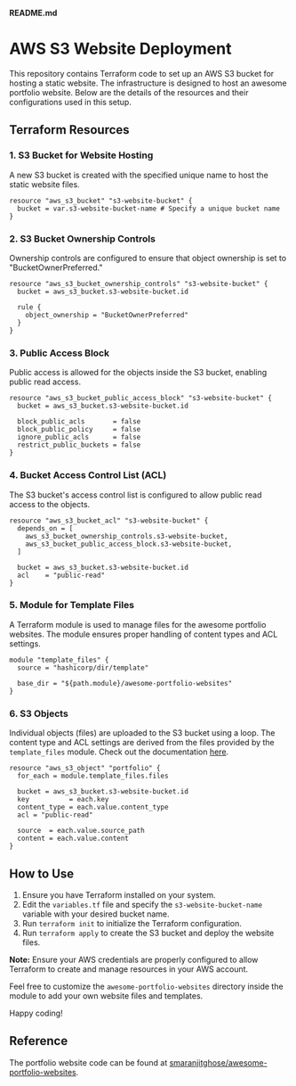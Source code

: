 **README.md**

# AWS S3 Website Deployment

This repository contains Terraform code to set up an AWS S3 bucket for hosting a static website. The infrastructure is designed to host an awesome portfolio website. Below are the details of the resources and their configurations used in this setup.

## Terraform Resources

### 1. **S3 Bucket for Website Hosting**

A new S3 bucket is created with the specified unique name to host the static website files.

```hcl
resource "aws_s3_bucket" "s3-website-bucket" {
  bucket = var.s3-website-bucket-name # Specify a unique bucket name
}
```

### 2. **S3 Bucket Ownership Controls**

Ownership controls are configured to ensure that object ownership is set to "BucketOwnerPreferred."

```hcl
resource "aws_s3_bucket_ownership_controls" "s3-website-bucket" {
  bucket = aws_s3_bucket.s3-website-bucket.id

  rule {
    object_ownership = "BucketOwnerPreferred"
  }
}
```

### 3. **Public Access Block**

Public access is allowed for the objects inside the S3 bucket, enabling public read access.

```hcl
resource "aws_s3_bucket_public_access_block" "s3-website-bucket" {
  bucket = aws_s3_bucket.s3-website-bucket.id

  block_public_acls       = false
  block_public_policy     = false
  ignore_public_acls      = false
  restrict_public_buckets = false
}
```

### 4. **Bucket Access Control List (ACL)**

The S3 bucket's access control list is configured to allow public read access to the objects.

```hcl
resource "aws_s3_bucket_acl" "s3-website-bucket" {
  depends_on = [
    aws_s3_bucket_ownership_controls.s3-website-bucket,
    aws_s3_bucket_public_access_block.s3-website-bucket,
  ]

  bucket = aws_s3_bucket.s3-website-bucket.id
  acl    = "public-read"
}
```

### 5. **Module for Template Files**

A Terraform module is used to manage files for the awesome portfolio websites. The module ensures proper handling of content types and ACL settings.

```hcl
module "template_files" {
  source = "hashicorp/dir/template"

  base_dir = "${path.module}/awesome-portfolio-websites"
}
```

### 6. **S3 Objects**

Individual objects (files) are uploaded to the S3 bucket using a loop. The content type and ACL settings are derived from the files provided by the `template_files` module. Check out the documentation [here](https://registry.terraform.io/modules/hashicorp/dir/template/latest). 

```hcl
resource "aws_s3_object" "portfolio" {
  for_each = module.template_files.files

  bucket = aws_s3_bucket.s3-website-bucket.id
  key          = each.key
  content_type = each.value.content_type
  acl = "public-read"

  source  = each.value.source_path
  content = each.value.content
}
```

## How to Use

1. Ensure you have Terraform installed on your system.
2. Edit the `variables.tf` file and specify the `s3-website-bucket-name` variable with your desired bucket name.
3. Run `terraform init` to initialize the Terraform configuration.
4. Run `terraform apply` to create the S3 bucket and deploy the website files.

**Note:** Ensure your AWS credentials are properly configured to allow Terraform to create and manage resources in your AWS account.

Feel free to customize the `awesome-portfolio-websites` directory inside the module to add your own website files and templates.

Happy coding!

## Reference
The portfolio website code can be found at [smaranjitghose/awesome-portfolio-websites](https://github.com/smaranjitghose/awesome-portfolio-websites).
